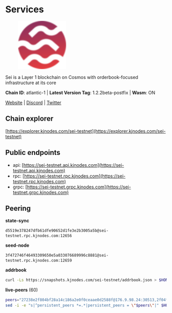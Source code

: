# Services

<figure><img src="https://raw.githubusercontent.com/kj89/cosmos-images/main/logos/sei.png" width="150" alt=""><figcaption></figcaption></figure>

Sei is a Layer 1 blockchain on Cosmos with orderbook-focused infrastructure at its core

**Chain ID**: atlantic-1 | **Latest Version Tag**: 1.2.2beta-postfix | **Wasm**: ON

[Website](https://www.seinetwork.io) | [Discord](https://discord.gg/sei) | [Twitter](https://twitter.com/SeiNetwork)




## Chain explorer
[https://explorer.kjnodes.com/sei-testnet](https://explorer.kjnodes.com/sei-testnet)

## Public endpoints

* api: [https://sei-testnet.api.kjnodes.com](https://sei-testnet.api.kjnodes.com)
* rpc: [https://sei-testnet.rpc.kjnodes.com](https://sei-testnet.rpc.kjnodes.com)
* grpc: [https://sei-testnet.grpc.kjnodes.com](https://sei-testnet.grpc.kjnodes.com)

## Peering

**state-sync**

```text
d5519e378247dfb61dfe90652d1fe3e2b3005a5b@sei-testnet.rpc.kjnodes.com:12656
```

**seed-node**

```text
3f472746f46493309650e5a033076689996c8881@sei-testnet.rpc.kjnodes.com:12659
```

**addrbook**
```bash
curl -Ls https://snapshots.kjnodes.com/sei-testnet/addrbook.json > $HOME/.sei/config/addrbook.json
```

**live-peers** (60)
```bash
peers="27238e2f804bf28a14c186a2e0f0ceaae0d2588f@176.9.98.24:30513,2f04f9f3e3ce6e4904c855b96ab53f31c8de769b@135.181.147.1:26656,c542c905caa475de4fd9ecca401af29dab5dbee5@135.181.59.162:11956,9c534ecc23549a6d2c9cd8f210dcac704c3bb4b2@65.109.112.178:27656,1dd91ce29a1f296a1e5dd9533c06a311b0b604f6@65.108.231.124:14656,32bd80fe84f92702494976b894404663e12a7152@162.55.223.23:12656,598683560dbb91182be65b489734af9777683416@159.69.125.201:26656,fbb8ae6eb2a5bbb46d9528facf8897992a274b9e@85.193.88.208:12656,d29f3c83772b30b712f72fbbecdc64fd2c2d1b20@38.242.151.106:12656,b1f7e49b8fd8565cab4cb4c4a0d365c5aeb19c38@65.21.225.178:26656,6d5f9b823c89ba72a27cb77aee843a7c5228ae40@13.52.245.93:26656,3c690730729c444a197587bd9d510db138b7cf92@142.132.163.93:26656,19ee78b596421bad8f454275b45733301b55f0ef@3.101.69.132:26656,e8f7366b0c93359a241891f287552beafd69db2e@65.108.199.62:12656,ca72209dded4120da636703728832193ed3e8d87@154.53.42.141:26656,cb44e5eaa41826480db16c4bd68f64c15de0eb17@155.133.27.170:12656,d897e022db9f57f9017f11f307b6a9f5dcbc6e08@116.202.161.165:31656,675dd7d4308c2e93d9b789c873541e1e1774251d@65.108.233.102:26656,59f888f410408d559c730ee137a9dda048329aa1@65.21.7.111:26656,8f09568ff49598e00e2f565d73eef45b1f5d5646@5.161.194.135:24656,794b45a9ff3d30fdf44f9277775a58f61a2a59b9@148.251.11.99:12656,79e8495d4ec25c8909c6a66ad90a0eea0cc8c652@54.177.129.70:26656,b6bbd640a7bb36a10b242d8cbd2b714371a6f790@141.94.138.48:26667,411d4df7b86dd9737fb738e1b6a027e05256c3dc@95.217.182.223:24656,558c8143cf633b07a36c2bc3d148707aa05cd240@23.81.180.195:36656,d3c42977ad0ff31c70e4cc96ec8c9243a650b824@65.109.71.35:27656,873a358b46b07c0c7c0280397a5ad27954a10633@162.19.238.186:26656,55632b262f77e7bdb6aa584293e69426349ef833@65.108.78.116:12656,5401e2589f554076c2d4eb4ca99650c6616c0a30@178.239.197.187:26656,5deda0a64001c36c4f4c82f08dce7f9e9284221f@5.161.61.243:24656,d5519e378247dfb61dfe90652d1fe3e2b3005a5b@65.109.68.190:12656,e69452a34c0b20142eaaa2571a392ae6ad371a8e@65.108.195.235:26656,d530ce66d57a291c15e7cea39419eef0771c710f@65.109.11.205:24656,bbbb471dd787b973de4804e8b805a143838fd95c@5.78.40.113:24656,5dc46d23be16052abf78a30e9103d0173d75751c@65.108.137.92:25656,a541b059e17aea3bd4843314937036544bd6a838@135.181.251.102:26656,cd5fc0bf33cb7e4a16a377fcb25d9c135165cc8b@66.45.251.38:46656,1fc581acd401fb38d1f0c1a4b57ece6c096b3a98@142.132.253.112:14656,f47b94338fed2b0edc771a4251197c4b9ef8b50f@95.217.158.236:26656,fd8726a2d70339acd1e5a5814e232be1a2f54298@185.177.216.126:12656,cd69b96a93de9cb9b91fe45ffa0be4b34e3d1880@65.109.85.226:7000,587d16dd07535bd064947233f75adf6880777e53@65.109.19.93:27212,6d22e4599897c899530be1c04e6e02d233bc9aee@161.35.216.173:12656,38dcbc018101b0dbe5dff69f3d9aeb028fcef338@95.217.233.32:26656,d949da32bd77e472168a14dc65b1f9b13a075cc1@34.124.245.127:26656,05c5c96e0a1911b1cb0415fe3bcee6cf1f7a4395@65.108.131.190:28356,efa769dde3f31d84f2587e3ec09a09014bb0437b@84.21.171.200:12656,eb1c4486e415b6bfeab88b32bc2baab57c892019@161.97.163.180:26656,38b4d78c7d6582fb170f6c19330a7e37e6964212@5.9.147.22:46656,b91fe8739e731d1bca270fabc5cc50ff26699c56@43.131.17.146:26656,d2f5f6db0554c297a1104bd452b6182d3f851d1e@65.109.35.116:26656,e890fcf9735a3cbfb236b8c4f75d0110c9988776@65.108.136.152:29656,78ea9a4f0ddb84de561b1358e4d1627850fbaf4c@159.89.205.107:12656,8737579478ebf0342537cb9e6aa1e5220af39b09@65.108.230.245:28656,3bbf7adefda7d1b430f25759a42be2296fc7b74a@65.108.72.233:26556,85bd7c5ac455ed082d7974d7f157310cc8243e2d@144.76.67.53:2420,489b8ba15ba1db3f8899ef990b239e9924681060@213.239.207.175:12656,f18ddde835ed798d00d119eef4bf7b58c0e7c8c5@135.181.251.99:26656,c7b9b656be19c0d2944c14a9b2a87856c7dcc5e3@54.241.145.170:26656,23566c31c1a4f852eb581cee56ce68b4b77756b1@195.201.197.4:12656"
sed -i -e "s|^persistent_peers *=.*|persistent_peers = \"$peers\"|" $HOME/.sei/config/config.toml
```
